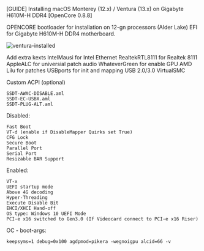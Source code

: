 [GUIDE] Installing macOS Monterey (12.x) / Ventura (13.x) on Gigabyte H610M-H DDR4 [OpenCore 0.8.8]

OPENCORE bootloader for installation on 12-gn processors (Alder Lake)
EFI for Gigabyte H610M-H DDR4 motherboard.

![ventura-installed](https://user-images.githubusercontent.com/27772093/216773817-aed78de2-2998-4cbf-b847-24e050b7865b.png)


Add extra kexts
    IntelMausi for Intel Ethernet
    RealtekRTL8111 for Realtek 8111
    AppleALC for universial patch audio
    WhateverGreen for enable GPU AMD
    Lilu for patches
    USBports for init and mapping USB 2.0/3.0
    VirtualSMC

Custom ACPI (optional)

    SSDT-AWAC-DISABLE.aml
    SSDT-EC-USBX.aml
    SSDT-PLUG-ALT.aml

Disabled:

    Fast Boot
    VT-d (enable if DisableMapper Quirks set True)
    CFG Lock
    Secure Boot
    Parallel Port
    Serial Port
    Resizable BAR Support

Enabled:

    VT-x
    UEFI startup mode
    Above 4G decoding
    Hyper-Threading
    Execute Disable Bit
    EHCI/XHCI Hand-off
    OS type: Windows 10 UEFI Mode
    PCI-e x16 switched to Gen3.0 (If Videocard connect to PCI-e x16 Riser)

OC - boot-args:

    keepsyms=1 debug=0x100 agdpmod=pikera -wegnoigpu alcid=66 -v
